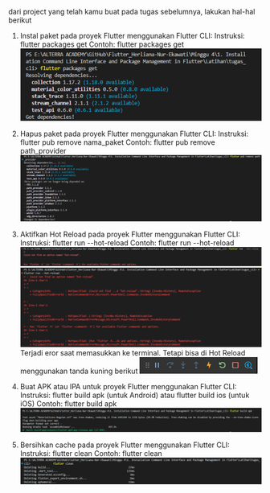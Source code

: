 dari project yang telah kamu buat pada tugas sebelumnya, lakukan hal-hal berikut

1. Instal paket pada proyek Flutter menggunakan Flutter CLI:
   Instruksi: flutter packages get
   Contoh: flutter packages get
   ![nomor.1](1.png)

2. Hapus paket pada proyek Flutter menggunakan Flutter CLI:
   Instruksi: flutter pub remove nama_paket
   Contoh: flutter pub remove path_provider
   ![nomor.2](2.png)


3. Aktifkan Hot Reload pada proyek Flutter menggunakan Flutter CLI:
   Instruksi: flutter run --hot-reload
   Contoh: flutter run --hot-reload
   ![nomor.3](3.1.png)
   ![nomor.3](3.2.png)
   Terjadi eror saat memasukkan ke terminal. Tetapi bisa di Hot Reload menggunakan tanda kuning berikut
   ![nomor.3](3.3.png)

4. Buat APK atau IPA untuk proyek Flutter menggunakan Flutter CLI:
   Instruksi: flutter build apk (untuk Android) atau flutter build ios (untuk iOS)
   Contoh: flutter build apk
   ![nomor.4](4.png)

5. Bersihkan cache pada proyek Flutter menggunakan Flutter CLI:
   Instruksi: flutter clean
   Contoh: flutter clean
   ![nomor.5](5.png)